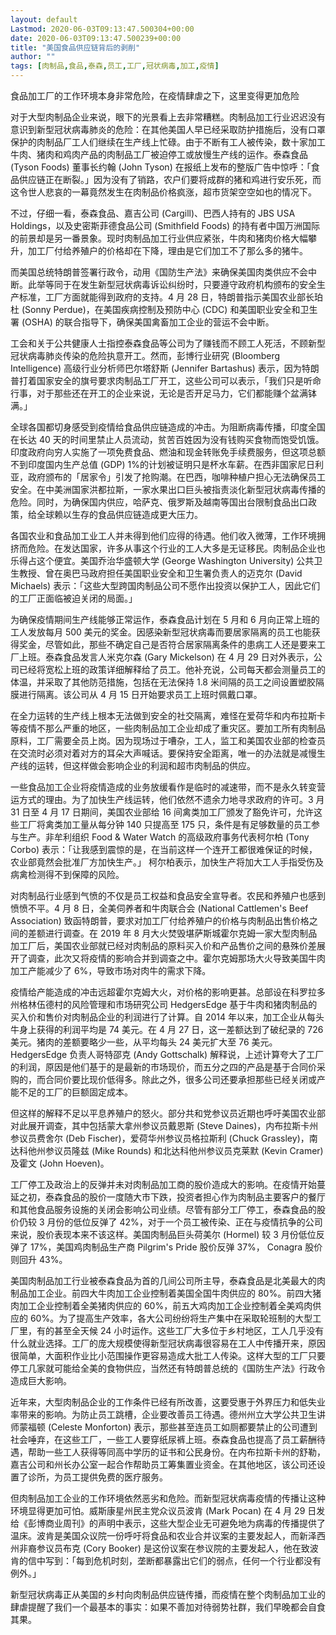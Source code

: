 ```yaml
---
layout: default
Lastmod: 2020-06-03T09:13:47.500304+00:00
date: 2020-06-03T09:13:47.500239+00:00
title: "美国食品供应链背后的剥削"
author: ""
tags: [肉制品,食品,泰森,员工,工厂,冠状病毒,加工,疫情]
---
```


食品加工厂的工作环境本身非常危险，在疫情肆虐之下，这里变得更加危险

对于大型肉制品企业来说，眼下的光景看上去非常糟糕。肉制品加工行业迟迟没有意识到新型冠状病毒肺炎的危险：在其他美国人早已经采取防护措施后，没有口罩保护的肉制品厂工人们继续在生产线上忙碌。由于不断有工人被传染，数十家加工牛肉、猪肉和鸡肉产品的肉制品工厂被迫停工或放慢生产线的运作。泰森食品 (Tyson Foods) 董事长约翰 (John Tyson) 在报纸上发布的整版广告中惊呼：「食品供应链正在断裂。」因为没有了销路，农户们要将成群的猪和鸡进行安乐死，而这令世人悲哀的一幕竟然发生在肉制品价格疯涨，超市货架空空如也的情况下。

不过，仔细一看，泰森食品、嘉吉公司 (Cargill)、巴西人持有的 JBS USA Holdings，以及史密斯菲德食品公司 (Smithfield Foods) 的持有者中国万洲国际的前景却是另一番景象。现时肉制品加工行业供应紧张，牛肉和猪肉价格大幅攀升，加工厂付给养殖户的价格却在下降，理由是它们加工不了那么多的猪牛。

而美国总统特朗普签署行政令，动用《国防生产法》来确保美国肉类供应不会中断。此举等同于在发生新型冠状病毒诉讼纠纷时，只要遵守政府机构颁布的安全生产标准，工厂方面就能得到政府的支持。4 月 28 日，特朗普指示美国农业部长珀杜 (Sonny Perdue)，在美国疾病控制及预防中心 (CDC) 和美国职业安全和卫生署 (OSHA) 的联合指导下，确保美国禽畜加工企业的营运不会中断。

工会和关于公共健康人士指控泰森食品等公司为了赚钱而不顾工人死活，不顾新型冠状病毒肺炎传染的危险执意开工。然而，彭博行业研究 (Bloomberg Intelligence) 高级行业分析师巴尔塔舒斯 (Jennifer Bartashus) 表示，因为特朗普打着国家安全的旗号要求肉制品工厂开工，这些公司可以表示，「我们只是听命行事，对于那些还在开工的企业来说，无论是否开足马力，它们都能赚个盆满钵满。」

全球各国都切身感受到疫情给食品供应链造成的冲击。为阻断病毒传播，印度全国在长达 40 天的时间里禁止人员流动，贫苦百姓因为没有钱购买食物而饱受饥饿。印度政府向穷人实施了一项免费食品、燃油和现金转账免手续费服务，但这项总额不到印度国内生产总值 (GDP) 1%的计划被证明只是杯水车薪。在西非国家尼日利亚，政府颁布的「居家令」引发了抢购潮。在巴西，咖啡种植户担心无法确保员工安全。在中美洲国家洪都拉斯，一家水果出口巨头被指责淡化新型冠状病毒传播的危险。同时，为确保国内供应，哈萨克、俄罗斯及越南等国出台限制食品出口政策，给全球赖以生存的食品供应链造成更大压力。

各国农业和食品加工业工人并未得到他们应得的待遇。他们收入微薄，工作环境拥挤而危险。在发达国家，许多从事这个行业的工人大多是无证移民。肉制品企业也乐得占这个便宜。美国乔治华盛顿大学 (George Washington University) 公共卫生教授、曾在奥巴马政府担任美国职业安全和卫生署负责人的迈克尔 (David Michaels) 表示：「这些大型跨国肉制品公司不愿作出投资以保护工人，因此它们的工厂正面临被迫关闭的局面。」

为确保疫情期间生产线能够正常运作，泰森食品计划在 5 月和 6 月向正常上班的工人发放每月 500 美元的奖金。因感染新型冠状病毒而要居家隔离的员工也能获得奖金，尽管如此，那些不确定自己是否符合居家隔离条件的患病工人还是要来工厂上班。泰森食品发言人米克尔森 (Gary Mickelson) 在 4 月 29 日对外表示，公司已经将宽松上班的政策详细解释给了员工。他补充说，公司每天都会测量员工的体温，并采取了其他防范措施，包括在无法保持 1.8 米间隔的员工之间设置塑胶隔膜进行隔离。该公司从 4 月 15 日开始要求员工上班时佩戴口罩。

在全力运转的生产线上根本无法做到安全的社交隔离，难怪在爱荷华和内布拉斯卡等疫情不那么严重的地区，一些肉制品加工企业却成了重灾区。要加工所有肉制品原料，工厂需要全员上岗。因为现场过于嘈杂，工人，监工和美国农业部的检查员在交流时必须对着对方的耳朵大声喊话。要保持安全距离，唯一的办法就是减慢生产线的运转，但这样做会影响企业的利润和超市肉制品的供应。

一些食品加工企业将疫情造成的业务放缓看作是临时的减速带，而不是永久转变营运方式的理由。为了加快生产线运转，他们依然不遗余力地寻求政府的许可。3 月 31 日至 4 月 17 日期间，美国农业部给 16 间禽类加工厂颁发了豁免许可，允许这些工厂将禽类加工量从每分钟 140 只提高至 175 只，条件是有足够数量的员工参与生产。非牟利组织 Food & Water Watch 的高级政府事务代表柯尔柏 (Tony Corbo) 表示：「让我感到震惊的是，在当前这样一个连开工都很难保证的时候，农业部竟然会批准厂方加快生产。」 柯尔柏表示，加快生产将加大工人手指受伤及病禽检测得不到保障的风险。

对肉制品行业感到气愤的不仅是员工权益和食品安全宣导者。农民和养殖户也感到愤愤不平。4 月 8 日，全美伺养者和牛肉联合会 (National Cattlemen's Beef Association) 致函特朗普，要求对加工厂付给养殖户的价格与肉制品出售价格之间的差额进行调查。在 2019 年 8 月大火焚毁堪萨斯城霍尔克姆一家大型肉制品加工厂后，美国农业部就已经对肉制品的原料买入价和产品售价之间的悬殊价差展开了调查，此次又将疫情的影响合并到调查之中。霍尔克姆那场大火导致美国牛肉加工产能减少了 6%，导致市场对肉牛的需求下降。

疫情给产能造成的冲击远超霍尔克姆大火，对价格的影响更甚。总部设在科罗拉多州格林伍德村的风险管理和市场研究公司 HedgersEdge 基于牛肉和猪肉制品的买入价和售价对肉制品企业的利润进行了计算。自 2014 年以来，加工企业从每头牛身上获得的利润平均是 74 美元。在 4 月 27 日，这一差额达到了破纪录的 726 美元。猪肉的差额要略少一些，从平均每头 24 美元扩大至 76 美元。HedgersEdge 负责人哥特邵克 (Andy Gottschalk) 解释说，上述计算夸大了工厂的利润，原因是他们基于的是最新的市场现价，而五分之四的产品是基于合同价采购的，而合同价要比现价低得多。除此之外，很多公司还要承担那些已经关闭或产能不足的工厂的巨额固定成本。

但这样的解释不足以平息养殖户的怒火。部分共和党参议员近期也呼吁美国农业部对此展开调查，其中包括蒙大拿州参议员戴恩斯 (Steve Daines)，内布拉斯卡州参议员费舍尔 (Deb Fischer)，爱荷华州参议员格拉斯利 (Chuck Grassley)，南达科他州参议员隆兹 (Mike Rounds) 和北达科他州参议员克莱默 (Kevin Cramer) 及霍文 (John Hoeven)。

工厂停工及政治上的反弹并未对肉制品加工商的股价造成大的影响。在疫情开始蔓延之初，泰森食品的股价一度随大市下跌，投资者担心作为肉制品主要客户的餐厅和其他食品服务设施的关闭会影响公司业绩。尽管有部分工厂停工，泰森食品的股价仍较 3 月份的低位反弹了 42%，对于一个员工被传染、正在与疫情抗争的公司来说，股价表现本来不该这样。美国肉制品巨头荷美尔 (Hormel) 较 3 月份低位反弹了 17%，美国鸡肉制品生产商 Pilgrim's Pride 股价反弹 37%， Conagra 股价则回升 43%。

美国肉制品加工行业被泰森食品为首的几间公司所主导，泰森食品是北美最大的肉制品加工企业。前四大牛肉加工企业控制着美国全国牛肉供应的 80%。前四大猪肉加工企业控制着全美猪肉供应的 60%，前五大鸡肉加工企业控制着全美鸡肉供应的 60%。为了提高生产效率，各大公司纷纷将生产集中在采取轮班制的大型工厂里，有的甚至全天候 24 小时运作。这些工厂大多位于乡村地区，工人几乎没有什么就业选择。工厂的庞大规模使得新型冠状病毒很容易在工人中传播开来，原因很简单，大面积作业比小范围操作更容易造成大批工人传染。这样大型的工厂只要停工几家就可能给全美的食物供应，当然还有特朗普总统的《国防生产法》行政令造成巨大影响。

近年来，大型肉制品企业的工作条件已经有所改善，这要受惠于外界压力和低失业率带来的影响。为防止员工跳槽，企业要改善员工待遇。德州州立大学公共卫生讲师蒙福顿 (Celeste Monforton) 表示，那些甚至连员工如厕都要禁止的公司遭到社会唾弃，在这些工厂，一些工人要穿纸尿裤上班。泰森食品也提高了员工薪酬待遇，帮助一些工人获得等同高中学历的证书和公民身份。在内布拉斯卡州的舒勒，嘉吉公司和州长办公室一起合作帮助员工筹集置业资金。在其他地区，该公司还设置了诊所，为员工提供免费的医疗服务。

但肉制品加工企业的工作环境依然恶劣和危险。而新型冠状病毒疫情的传播让这种环境显得更加可怕。威斯康星州民主党众议员波肯 (Mark Pocan) 在 4 月 29 日发给《彭博商业周刊》的声明中表示，这些大型企业无可避免地为病毒的传播提供了温床。波肯是美国众议院一份呼吁将食品和农业合并议案的主要发起人，而新泽西州非裔参议员布克 (Cory Booker) 是这份议案在参议院的主要发起人，他在致波肯的信中写到：「每到危机时刻，垄断都暴露出它们的弱点，任何一个行业都没有例外。」

新型冠状病毒正从美国的乡村向肉制品供应链传播，而疫情在整个肉制品加工业的肆虐提醒了我们一个最基本的事实：如果不善加对待弱势社群，我们早晚都会自食其果。

